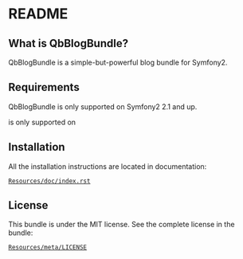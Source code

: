 README
======

What is QbBlogBundle?
---------------------

QbBlogBundle is a simple-but-powerful blog bundle for Symfony2.

Requirements
------------

QbBlogBundle is only supported on Symfony2 2.1 and up.

is only supported on

Installation
------------

All the installation instructions are located in documentation:

[`Resources/doc/index.rst`](https://github.com/quentinb/QbBlogBundle/blob/master/Resources/doc/index.rst)

License
-------

This bundle is under the MIT license. See the complete license in the bundle:

[`Resources/meta/LICENSE`](https://github.com/quentinb/QbBlogBundle/blob/master/Resources/meta/LICENSE)